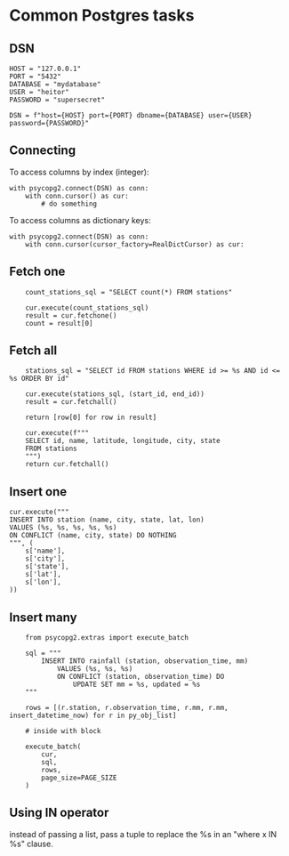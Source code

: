 # Common Postgres tasks

## DSN

```
HOST = "127.0.0.1"
PORT = "5432"
DATABASE = "mydatabase"
USER = "heitor"
PASSWORD = "supersecret"

DSN = f"host={HOST} port={PORT} dbname={DATABASE} user={USER} password={PASSWORD}"
```

## Connecting

To access columns by index (integer):

```
with psycopg2.connect(DSN) as conn:
    with conn.cursor() as cur:
        # do something
```

To access columns as dictionary keys:

```
with psycopg2.connect(DSN) as conn:
    with conn.cursor(cursor_factory=RealDictCursor) as cur:
```

## Fetch one

```
    count_stations_sql = "SELECT count(*) FROM stations"

    cur.execute(count_stations_sql)
    result = cur.fetchone()
    count = result[0]
```


## Fetch all

```
    stations_sql = "SELECT id FROM stations WHERE id >= %s AND id <= %s ORDER BY id"

    cur.execute(stations_sql, (start_id, end_id))
    result = cur.fetchall()

    return [row[0] for row in result]
```

```
    cur.execute(f"""
    SELECT id, name, latitude, longitude, city, state
    FROM stations
    """)
    return cur.fetchall()
```

## Insert one

```
cur.execute("""
INSERT INTO station (name, city, state, lat, lon)
VALUES (%s, %s, %s, %s, %s)
ON CONFLICT (name, city, state) DO NOTHING
""", (
    s['name'],
    s['city'],
    s['state'],
    s['lat'],
    s['lon'],
))
```

## Insert many

```
    from psycopg2.extras import execute_batch

    sql = """
        INSERT INTO rainfall (station, observation_time, mm)
            VALUES (%s, %s, %s)
            ON CONFLICT (station, observation_time) DO
                UPDATE SET mm = %s, updated = %s
    """

    rows = [(r.station, r.observation_time, r.mm, r.mm, insert_datetime_now) for r in py_obj_list]

    # inside with block

    execute_batch(
        cur,
        sql,
        rows,
        page_size=PAGE_SIZE
    )
```

## Using IN operator

instead of passing a list, pass a tuple to replace the %s in an "where x IN %s" clause.
